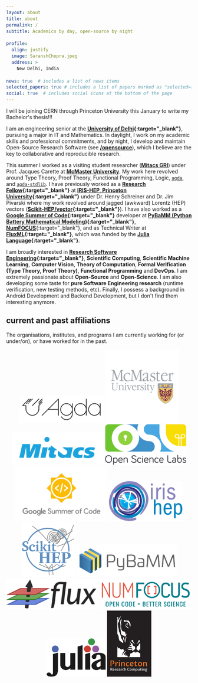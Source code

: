 ```yaml
---
layout: about
title: about
permalink: /
subtitle: Academics by day, open-source by night

profile:
  align: justify
  image: SaranshChopra.jpeg
  address: >
    New Delhi, India

news: true  # includes a list of news items
selected_papers: true # includes a list of papers marked as "selected={true}"
social: true  # includes social icons at the bottom of the page
---
```


I will be joining CERN through Princeton University this January to write my Bachelor's thesis!!!

I am an engineering senior at the **[University of Delhi](http://du.ac.in/){:target="_blank"}**, pursuing a major in IT and Mathematics. In daylight, I work on my academic skills and professional commitments, and by night, I develop and maintain Open-Source Research Software (see **[/opensource](/opensource)**), which I believe are the key to collaborative and reproducible research.

This summer I worked as a visiting student researcher (**[Mitacs GRI](https://www.mitacs.ca/en/programs/globalink/globalink-research-internship)**) under Prof. Jacques Carette at **[McMaster University](https://www.mcmaster.ca)**. My work here revolved around Type Theory, Proof Theory, Functional Programming, Logic, [`agda`](https://wiki.portal.chalmers.se/agda/pmwiki.php), and [`agda-stdlib`](https://github.com/agda/agda-stdlib). I have previously worked as a **[Research Fellow](https://iris-hep.org/fellows.html){:target="_blank"}** at **[IRIS-HEP, Princeton University](https://researchcomputing.princeton.edu/about/people/iris-hep-software-institute){:target="_blank"}** under Dr. Henry Schreiner and Dr. Jim Pivarski where my work revolved around jagged (awkward) Lorentz (HEP) vectors (**[Scikit-HEP/vector](https://github.com/scikit-hep/vector){:target="_blank"}**). I have also worked as a **[Google Summer of Code](https://summerofcode.withgoogle.com/projects/#5045812318437376){:target="_blank"}** developer at **[PyBaMM (Python Battery Mathematical Modeling)](https://github.com/pybamm-team){:target="_blank"}**, **[NumFOCUS](https://github.com/numfocus)**{:target="_blank"}, and as Technical Writer at **[FluxML](https://fluxml.ai/){:target="_blank"}**, which was funded by the **[Julia Language](https://julialang.org/jsoc/){:target="_blank"}**.

<!-- I primarily contribute (or contributed) to (and in some cases maintain) **[PyBaMM ecosystem](https://github.com/pybamm-team/){:target="_blank"}**, **[Scikit-HEP/vector](https://github.com/scikit-hep/vector){:target="_blank"}** (and **[some surrounding packages](https://github.com/scikit-hep){:target="_blank"}**), **[Flux.jl](https://github.com/FluxML/Flux.jl){:target="_blank"}** (and **[some surrounding packages](https://github.com/FluxML){:target="_blank"}**), **[agda-stdlib](https://github.com/agda/agda-stdlib){:target="_blank}**, **[removestar](https://github.com/asmeurer/removestar){:target="_blank}**, and **[osl-incubator/scicookie](https://github.com/osl-incubator/scicookie){:target="_blank}**. My minor (or semi-major?) contributions are scattered all across GitHub (from the **[Scikit-HEP](https://github.com/scikit-hep/){:target="_blank"}** and **[Scientific Python](https://github.com/scientific-python/){:target="_blank"}** ecosystems to **[Zarr](https://github.com/zarr-developers/zarr-python){:target="_blank"}** and **[DeepXDE](https://github.com/lululxvi/deepxde){:target="_blank"}**). I also voluntarily supervise students for programs like **[GSoC](https://summerofcode.withgoogle.com)**. -->


I am broadly interested in **[Research Software Engineering](https://us-rse.org/about/what-is-an-rse/){:target="_blank"}**, **Scientific Computing**, **Scientific Machine Learning**, **Computer Vision**, **Theory of Computation**, **Formal Verification (Type Theory, Proof Theory)**, **Functional Programming** and **DevOps**. I am extremely passionate about **Open-Source** and **Open-Science**. I am also developing some taste for **pure Software Engineering research** (runtime verification, new testing methods, etc). Finally, I possess a background in Android Development and Backend Development, but I don't find them interesting anymore.

<!-- Apart from academics, you might find me reading popular science books, riding my bicycle (every day at 5 pm), stargazing and photographing eclipses using my 5-7 year old telescopes, and trying to learn how to play a violin. -->

## current and past affiliations

The organisations, institutes, and programs I am currently working for (or under/on), or have worked for in the past.

<!-- <p align="center">
  <img src="assets/img/pybamm-logo.png" style="width: 500px"/>
  <img src="assets/img/flux-logo.png" style="width: 350px"/>
  <img src="assets/img/iris-hep-logo.png" style="width: 300px"/>
  <img src="assets/img/scikit-hep-logo.png" style="width: 270px"/>
  <img src="assets/img/julia-logo.png" style="width: 350px"/>
  <img src="assets/img/gsoc-logo.png" style="width: 350px"/>
</p> -->

<p align="center">
  <a href="https://wiki.portal.chalmers.se/agda/pmwiki.php/" target="_blank"><img src="assets/img/agda-logo.png" style="width: 230px"/></a>
  <a href="https://www.mcmaster.ca/" target="_blank"><img src="assets/img/mcmaster-logo.png" style="width: 200px"/></a>
  <a href="https://www.mitacs.ca/" target="_blank"><img src="assets/img/mitacs-logo.jpg" style="width: 250px"/></a>
  <a href="https://opensciencelabs.org/" target="_blank"><img src="assets/img/osl-logo.svg" style="width: 220px"/></a>
  <a href="https://summerofcode.withgoogle.com/" target="_blank"><img src="assets/img/gsoc-logo.png" style="width: 250px"/></a>
  <a href="https://researchcomputing.princeton.edu/research/iris-hep-software-institute" target="_blank"><img src="assets/img/iris-hep-logo.png" style="width: 200px"/></a>
  <a href="https://scikit-hep.org/" target="_blank"><img src="assets/img/scikit-hep-logo.png" style="width: 150px"/></a>
  <a href="https://www.pybamm.org/" target="_blank"><img src="assets/img/pybamm-logo.png" style="width: 270px"/></a>
  <a href="https://fluxml.ai/" target="_blank"><img src="assets/img/flux-logo.png" style="width: 250px"/></a>
  <a href="https://numfocus.org/" target="_blank"><img src="assets/img/numfocus-logo.png" style="width: 250px"/></a>
  <a href="https://julialang.org/" target="_blank"><img src="assets/img/julia-logo.png" style="width: 160px"/></a>
  <a href="https://researchcomputing.princeton.edu/" target="_blank"><img src="assets/img/princeton-computing-logo.png" style="width: 120px"/></a>
</p>
